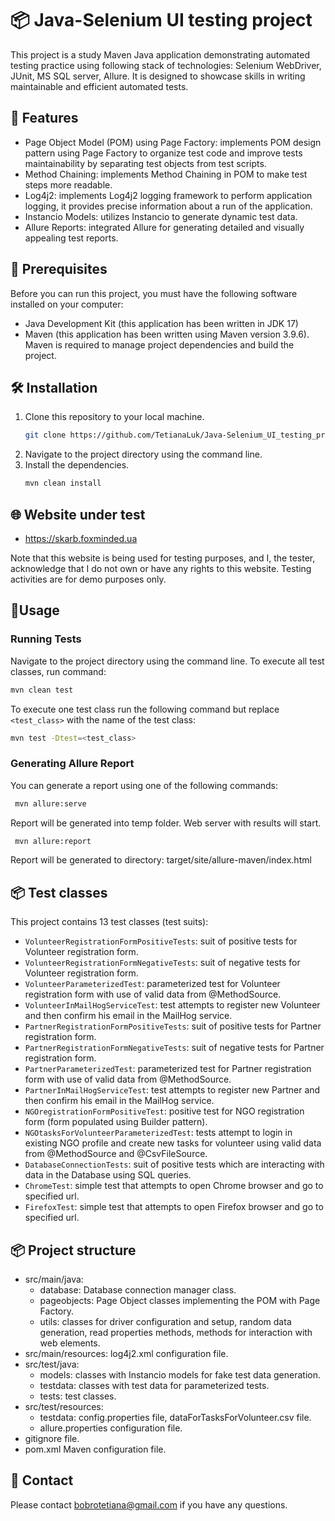 # 📦 Java-Selenium UI testing project 
This project is a study Maven Java application demonstrating automated testing practice using following stack of technologies: Selenium WebDriver, JUnit, MS SQL server, Allure. 
It is designed to showcase skills in writing maintainable and efficient automated tests.

## 🌟 Features
- Page Object Model (POM) using Page Factory: implements POM design pattern using Page Factory to organize test code and improve tests maintainability by separating test objects from test scripts.
- Method Chaining: implements Method Chaining in POM to make test steps more readable.
- Log4j2: implements Log4j2 logging framework to perform application logging, it provides precise information about a run of the application. 
- Instancio Models: utilizes Instancio to generate dynamic test data.
- Allure Reports: integrated Allure for generating detailed and visually appealing test reports.

## 🚧 Prerequisites
Before you can run this project, you must have the following software installed on your computer:
- Java Development Kit (this application has been written in JDK 17)
- Maven (this application has been written using Maven version 3.9.6). Maven is required to manage project dependencies and build the project.

## 🛠️ Installation
1. Clone this repository to your local machine.   
   ```sh
   git clone https://github.com/TetianaLuk/Java-Selenium_UI_testing_project.git
   ```
2. Navigate to the project directory using the command line.
3. Install the dependencies.   
   ```sh
   mvn clean install
   ```

## 🌐 Website under test
* https://skarb.foxminded.ua <br/>

Note that this website is being used for testing purposes, and I, the tester, acknowledge that I do not own or have any rights to this website. 
Testing activities are for demo purposes only.

## 🚀Usage
### Running Tests
Navigate to the project directory using the command line. 
To execute all test classes, run command:
   ```sh
   mvn clean test 
   ```  
To execute one test class run the following command but replace `<test_class>` with the name of the test class:
   ```sh
   mvn test -Dtest=<test_class>
   ```  
### Generating Allure Report

You can generate a report using one of the following commands:
  ```sh
   mvn allure:serve
   ```  
Report will be generated into temp folder. Web server with results will start.
  ```sh
   mvn allure:report
   ```  
Report will be generated to directory: target/site/allure-maven/index.html
## 📦 Test classes 
This project contains 13 test classes (test suits):
- `VolunteerRegistrationFormPositiveTests`: suit of positive tests for Volunteer registration form.
- `VolunteerRegistrationFormNegativeTests`: suit of negative tests for Volunteer registration form.
- `VolunteerParameterizedTest`: parameterized test for Volunteer registration form with use of valid data from @MethodSource.
- `VolunteerInMailHogServiceTest`: test attempts to register new Volunteer and then confirm his email in the MailHog service.
- `PartnerRegistrationFormPositiveTests`: suit of positive tests for Partner registration form.
- `PartnerRegistrationFormNegativeTests`: suit of negative tests for Partner registration form.
- `PartnerParameterizedTest`: parameterized test for Partner registration form with use of valid data from @MethodSource.
- `PartnerInMailHogServiceTest`: test attempts to register new Partner and then confirm his email in the MailHog service.
- `NGOregistrationFormPositiveTest`: positive test for NGO registration form (form populated using Builder pattern).  
- `NGOtasksForVolunteerParameterizedTest`: tests attempt to login in existing NGO profile and create new tasks for volunteer using valid data from @MethodSource and @CsvFileSource.
- `DatabaseConnectionTests`: suit of positive tests which are interacting with data in the Database using SQL queries. 
- `ChromeTest`: simple test that attempts to open Chrome browser and go to specified url.
- `FirefoxTest`: simple test that attempts to open Firefox browser and go to specified url.

## 📦 Project structure 
- src/main/java: 
  - database: Database connection manager class.
  - pageobjects: Page Object classes implementing the POM with Page Factory.
  - utils: classes for driver configuration and setup, random data generation, read properties methods, methods for interaction with web elements.
- src/main/resources: log4j2.xml configuration file.
- src/test/java: 
  - models: classes with Instancio models for fake test data generation.
  - testdata: classes with test data for parameterized tests.
  - tests: test classes.
- src/test/resources:
  - testdata: config.properties file, dataForTasksForVolunteer.csv file.
  - allure.properties configuration file.
- gitignore file.
- pom.xml Maven configuration file.

## 🌟 Contact
Please contact bobrotetiana@gmail.com if you have any questions.
